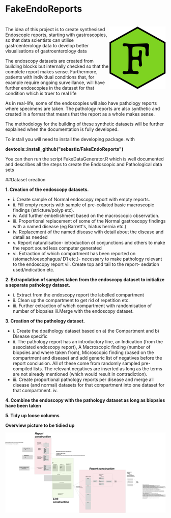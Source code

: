 # FakeEndoReports


# <img src="img/FakeEndoDataLogo.png" align="right" />


The idea of this project is to create synthesised Endoscopic reports, starting with gastroscopies, so that data scientists can utilise gastroenterology data to develop better visualisations of gastroenterology data

The endoscopy datasets are created from building blocks but internally checked so that the complete report makes sense. Furthermore, patients with individual conditions that, for example require ongoing surveillance, will have further endoscopies in the dataset for that condition which is truer to real life

As in real-life, some of the endoscopies will also have pathology reports where specimens are taken. The pathology reports are also synthetic and created in a format that means that the report as a whole makes sense.

The methodology for the building of these synthetic datasets will be further explained when the documentation is fully developed.

To install you will need to install the developing package. with 


**devtools::install_github("sebastiz/FakeEndoReports")**

You can then run the script FakeDataGenerator.R which is well documented and describes all the steps to create the Endoscopic and Pathological data sets


##Dataset creation

**1. Creation of the endoscopy datasets.**

  + i. Create sample of Normal endoscopy report with empty reports.
  + ii. Fill empty reports with sample of pre-collated basic macroscopic findings (stricture/polyp etc).
  + iv. Add further embellishment based on the macroscopic observation.
  + iii. Proportional replacement of some of the Normal gastroscopy findings with a named disease (eg Barrett's, hiatus hernia etc.)
  + iv. Replacement of the named disease with detail about the disease and detail as needed
  + v. Report naturalisation- introduction of conjunctions and others to make the report sound less computer generated
  + vi. Extraction of which compartment has been reported on (stomach/oesophagus/ D1 etc.)- necessary to make pathology relevant to the endoscopy report
	vii. Create top and tail to the report- sedation used/indication etc.
	
**2. Extrapolation of samples taken from the endoscopy dataset to initialize a separate pathology dataset.**

  + i. Extract from the endoscopy report the labelled compartment
  + ii. Clean up the compartment to get rid of repetition etc.
  + iii. Further extraction of which compartment with randomisation of number of biopsies 
	iii.Merge with the endoscopy dataset.
	
**3. Creation of the pathology dataset.**

  + i. Create the dpathology dataset based on a) the Compartment and b) Disease specific
  + ii. The pathology report has an introductory line, an Indication (from the associated endoscopy report), A Macroscopic finding (number of biopsies and where taken from), Microscopic finding (based on the compartment and disease) and add generic list of negatives before the report conclusion. All of these come from randomly sampled pre-compiled lists. The relevant negatives are inserted as long as the terms are not already mentioned (which would result in contradiction).
  + iii. Create proportional pathology reports per disease and merge all disease (and normal) datasets for that compartment into one dataset for that compartment.
	iv. 

**4. Combine the endoscopy with the pathology dataset as long as biopsies have been taken**

**5. Tidy up loose columns**

**Overview picture to be tidied up**

![Overview picture to be tidied up](img/FakeEndoReportConstruction.png)

